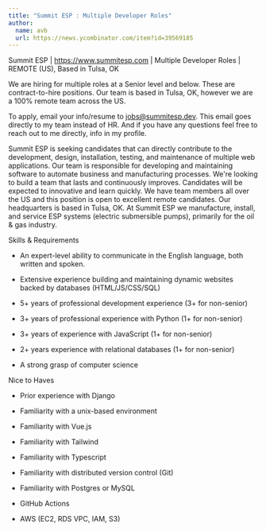 ```yaml
---
title: "Summit ESP : Multiple Developer Roles"
author:
  name: avb
  url: https://news.ycombinator.com/item?id=39569185
---
```

Summit ESP | <a href="https:&#x2F;&#x2F;www.summitesp.com" rel="nofollow">https:&#x2F;&#x2F;www.summitesp.com</a> | Multiple Developer Roles | REMOTE (US), Based in Tulsa, OK

We are hiring for multiple roles at a Senior level and below. These are contract-to-hire positions. Our team is based in Tulsa, OK, however we are a 100% remote team across the US.

To apply, email your info&#x2F;resume to jobs@summitesp.dev. This email goes directly to my team instead of HR. And if you have any questions feel free to reach out to me directly, info in my profile.

Summit ESP is seeking candidates that can directly contribute to the development, design, installation, testing, and maintenance of multiple web applications. Our team is responsible for developing and maintaining software to automate business and manufacturing processes. We&#x27;re looking to build a team that lasts and continuously improves. Candidates will be expected to innovative and learn quickly. We have team members all over the US and this position is open to excellent remote candidates. Our headquarters is based in Tulsa, OK. At Summit ESP we manufacture, install, and service ESP systems (electric submersible pumps), primarily for the oil &amp; gas industry.

Skills &amp; Requirements

- An expert-level ability to communicate in the English language, both written and spoken.

- Extensive experience building and maintaining dynamic websites backed by databases (HTML&#x2F;JS&#x2F;CSS&#x2F;SQL)

- 5+ years of professional development experience (3+ for non-senior)

- 3+ years of professional experience with Python (1+ for non-senior)

- 3+ years of experience with JavaScript (1+ for non-senior)

- 2+ years experience with relational databases (1+ for non-senior)

- A strong grasp of computer science

Nice to Haves

- Prior experience with Django

- Familiarity with a unix-based environment

- Familiarity with Vue.js

- Familiarity with Tailwind

- Familiarity with Typescript

- Familiarity with distributed version control (Git)

- Familiarity with Postgres or MySQL

- GitHub Actions

- AWS (EC2, RDS VPC, IAM, S3)
